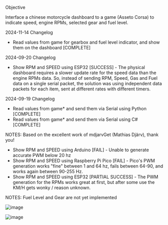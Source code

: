 
Objective

Interface a chinese motorcycle dashboard to a game (Asseto Corsa) to indicate speed, engine RPMs, selected gear and fuel level. 

2024-11-14 Changelog

- Read values from game for gearbox and fuel level indicator, and show them on the dashboard [COMPLETE]
 
2024-09-20 Changelog

- Show RPM and SPEED using ESP32 [SUCCESS] - The physical dashboard requires a slower update rate for the speed data than the engine RPMs data. So, instead of sending RPM, Speed, Gas and Fuel data on a single serial packet, the solution was using independent data packets for each item, sent at different rates with different timers.

2024-09-19 Changelog

- Read values from game* and send them via Serial using Python [COMPLETE]
- Read values from game* and send them via Serial using C# [COMPLETE]

NOTES: Based on the excellent work of mdjarvGet (Mathias Djärv), thank you!

- Show RPM and SPEED using Arduino [FAIL] - Unable to generate accurate PWM below 20 hz
- Show RPM and SPEED using Raspberry Pi Pico [FAIL] - Pico's PWM generation works "fine" between 1 and 64 hz, fails between 64-90, and works again between 90-255 Hz.
- Show RPM and SPEED using ESP32 [PARTIAL SUCCESS] - The PWM generation for the RPMs works great at first, but after some use the KM/H gets wonky / reason unknown.

NOTES: Fuel Level and Gear are not yet implemented

![image](https://github.com/user-attachments/assets/d40cd68c-b41b-4763-bd2a-323c06ec24d3)

![image](https://github.com/user-attachments/assets/2f610a38-3bf6-4e99-8796-456524584b2e)
